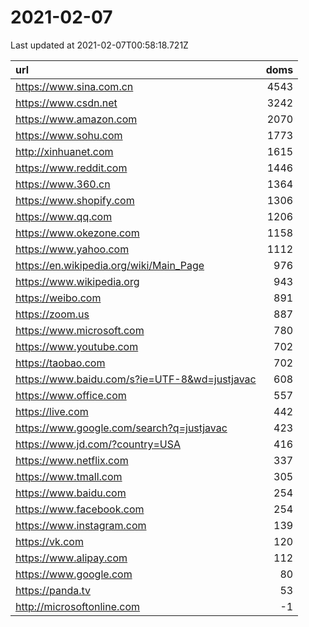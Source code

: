 # 2021-02-07

<!-- BEGIN -->
Last updated at 2021-02-07T00:58:18.721Z

url | doms
:- | -:
https://www.sina.com.cn | 4543
https://www.csdn.net | 3242
https://www.amazon.com | 2070
https://www.sohu.com | 1773
http://xinhuanet.com | 1615
https://www.reddit.com | 1446
https://www.360.cn | 1364
https://www.shopify.com | 1306
https://www.qq.com | 1206
https://www.okezone.com | 1158
https://www.yahoo.com | 1112
https://en.wikipedia.org/wiki/Main_Page | 976
https://www.wikipedia.org | 943
https://weibo.com | 891
https://zoom.us | 887
https://www.microsoft.com | 780
https://www.youtube.com | 702
https://taobao.com | 702
https://www.baidu.com/s?ie=UTF-8&wd=justjavac | 608
https://www.office.com | 557
https://live.com | 442
https://www.google.com/search?q=justjavac | 423
https://www.jd.com/?country=USA | 416
https://www.netflix.com | 337
https://www.tmall.com | 305
https://www.baidu.com | 254
https://www.facebook.com | 254
https://www.instagram.com | 139
https://vk.com | 120
https://www.alipay.com | 112
https://www.google.com | 80
https://panda.tv | 53
http://microsoftonline.com | -1
<!-- END -->
